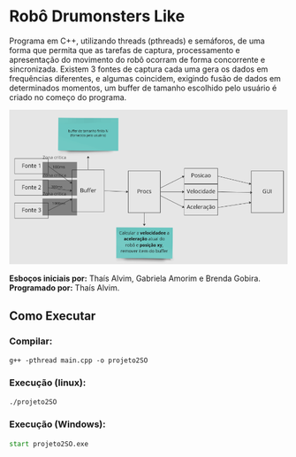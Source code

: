 # Robô Drumonsters Like

Programa em C++, utilizando threads (pthreads) e semáforos, de uma forma que permita que
as tarefas de captura, processamento e apresentação do movimento do robô ocorram de
forma concorrente e sincronizada. Existem 3 fontes de captura cada uma gera os dados em frequências
diferentes, e algumas coincidem, exigindo fusão de dados em determinados momentos, um buffer de tamanho escolhido pelo
usuário é criado no começo do programa.

![alt text](https://raw.githubusercontent.com/ThaisBarrosAlvim/robo_drumonsters_like/main/contexto.png?token=GHSAT0AAAAAAB4FMGDXP7KFLT3M275V6IGQY4SMOPQ)

**Esboços iniciais por:** Thaís Alvim, Gabriela Amorim e Brenda Gobira.  
**Programado por:** Thaís Alvim.  

## Como Executar
### Compilar:
````shell
g++ -pthread main.cpp -o projeto2SO 
````
### Execução (linux):
````shell
./projeto2SO 
````
### Execução (Windows):
````cmd
start projeto2SO.exe
````

